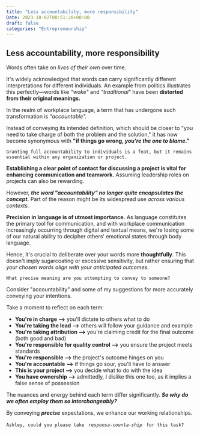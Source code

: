 ```yaml
---
title: "Less accountability, more responsibility"
Date: 2023-10-02T08:51:20+00:00
draft: false
categories: "Entrepreneurship"
---
```

## Less accountability, more responsibility

Words often take on *lives of their own* over time.

It's widely acknowledged that words can carry significantly different interpretations for different individuals. An example from politics illustrates this perfectly—words like *"woke"* and *"traditional"* have been **distorted from their original meanings.**

In the realm of workplace language, a term that has undergone such transformation is *"accountable".*

Instead of conveying its intended definition, which should be closer to "you need to take charge of both the problem and the solution," it has now become synonymous with **"if things go wrong, *you're the one to blame*."**

`Granting full accountability to individuals is a feat, but it remains essential within any organization or project.`

**Establishing a clear point of contact for discussing a project is vital for enhancing communication and teamwork.** Assuming leadership roles on projects can also be rewarding.

However, ***the word "accountability" no longer quite encapsulates the concept.*** Part of the reason might be its widespread use *across various contexts.*

**Precision in language is of utmost importance.** As language constitutes the primary tool for communication, and with workplace communication increasingly occurring through digital and textual means, we're losing some of our natural ability to decipher others' emotional states through body language.

Hence, it's crucial to deliberate over your words more **thoughtfully**. This doesn't imply sugarcoating or excessive sensitivity, but rather ensuring that *your chosen words align with your anticipated outcomes.*

`What precise meaning are you attempting to convey to someone?`

Consider "accountability" and some of my suggestions for more accurately conveying your intentions.

Take a moment to reflect on each term:

- **You're in charge —>** you'll dictate to others what to do
- **You're taking the lead —>** others will follow your guidance and example
- **You're taking attribution —>** you're claiming credit for the final outcome (both good and bad)
- **You're responsible for quality control —>** you ensure the project meets standards
- **You're responsible —>** the project's outcome hinges on you
- **You're accountable —>** if things go sour, you'll have to answer
- **This is your project —>** you decide what to do with the idea
- **You have ownership —>** admittedly, I dislike this one too, as it implies a false sense of possession

The nuances and energy behind each term differ significantly. ***So why do we often employ them so interchangeably?***

By conveying ***precise*** expectations, we enhance our working relationships.

`Ashley, could you please take ` *`responsa-counta-ship `* `for this task?`